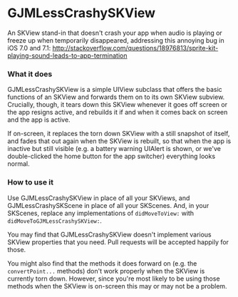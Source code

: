 GJMLessCrashySKView
===================

An SKView stand-in that doesn't crash your app when audio is playing or freeze up when temporarily disappeared, addressing this annoying bug in iOS 7.0 and 7.1: http://stackoverflow.com/questions/18976813/sprite-kit-playing-sound-leads-to-app-termination

### What it does

GJMLessCrashySKView is a simple UIView subclass that offers the basic functions of an SKView and forwards them on to its own SKView subview. Crucially, though, it tears down this SKView whenever it goes off screen or the app resigns active, and rebuilds it if and when it comes back on screen and the app is active. 

If on-screen, it replaces the torn down SKView with a still snapshot of itself, and fades that out again when the SKView is rebuilt, so that when the app is inactive but still visible (e.g. a battery warning UIAlert is shown, or we've double-clicked the home button for the app switcher) everything looks normal.

### How to use it

Use GJMLessCrashySKView in place of all your SKViews, and GJMLessCrashySKScene in place of all your SKScenes. And, in your SKScenes, replace any implementations of `didMoveToView:` with `didMoveToGJMLessCrashySKView:`.

You may find that GJMLessCrashySKView doesn't implement various SKView properties that you need. Pull requests will be accepted happily for those.

You might also find that the methods it does forward on (e.g. the `convertPoint...` methods) don't work properly when the SKView is currently torn down. However, since you're most likely to be using those methods when the SKView is on-screen this may or may not be a problem.
